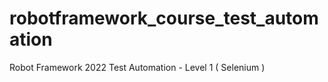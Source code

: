 # robotframework_course_test_automation
Robot Framework 2022 Test Automation - Level 1 ( Selenium )
